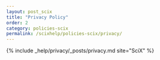 ```yaml
---
layout: post_scix
title: "Privacy Policy"
order: 2
category: policies-scix
permalink: /scixhelp/policies-scix/privacy/
---
```


{% include _help/privacy/_posts/privacy.md site="SciX" %}
